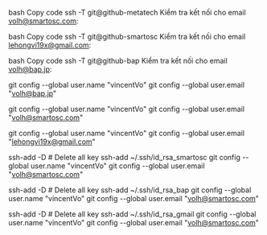 bash
Copy code
ssh -T git@github-metatech
Kiểm tra kết nối cho email volh@smartosc.com:

bash
Copy code
ssh -T git@github-smartosc
Kiểm tra kết nối cho email lehongvi19x@gmail.com:

bash
Copy code
ssh -T git@github-bap
Kiểm tra kết nối cho email volh@bap.jp:


git config --global user.name "vincentVo"
git config --global user.email "volh@bap.jp"

git config --global user.name "vincentVo"
git config --global user.email "volh@smartosc.com"

git config --global user.name "vincentVo"
git config --global user.email "lehongvi19x@gmail.com"


ssh-add -D # Delete all key
ssh-add ~/.ssh/id_rsa_smartosc
git config --global user.name "vincentVo"
git config --global user.email "volh@smartosc.com"

ssh-add -D # Delete all key
ssh-add ~/.ssh/id_rsa_bap
git config --global user.name "vincentVo"
git config --global user.email "volh@smartosc.com"

ssh-add -D # Delete all key
ssh-add ~/.ssh/id_rsa_gmail
git config --global user.name "vincentVo"
git config --global user.email "volh@smartosc.com"